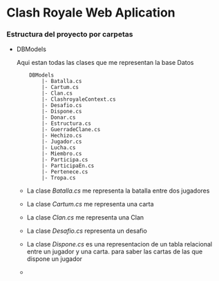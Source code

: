 ﻿# Clash Royale Web Aplication 

### Estructura del proyecto por carpetas 

- DBModels

    Aqui estan todas las clases que me representan la base Datos 
    
    ```
        DBModels
            |- Batalla.cs 
            |- Cartum.cs 
            |- Clan.cs 
            |- ClashroyaleContext.cs 
            |- Desafio.cs
            |- Dispone.cs
            |- Donar.cs
            |- Estructura.cs
            |- GuerradeClane.cs
            |- Hechizo.cs
            |- Jugador.cs
            |- Lucha.cs
            |- Miembro.cs
            |- Participa.cs
            |- ParticipaEn.cs
            |- Pertenece.cs
            |- Tropa.cs
    ```

     - La clase  *Batalla.cs* me representa la batalla
        entre dos jugadores 

    - La clase  *Cartum.cs* me representa una carta 

    - La clase *Clan.cs* me representa una Clan 

    - La clase *Desafio.cs* representa un desafio 

    - La clase *Dispone.cs* es una representacion de un
    tabla relacional entre un jugador y una carta. para saber 
    las cartas de las que dispone un jugador 

    - 




